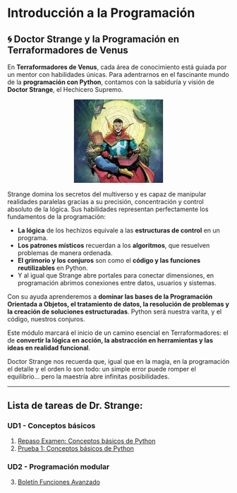 # Introducción a la Programación

## 🌀 Doctor Strange y la Programación en Terraformadores de Venus

En **Terraformadores de Venus**, cada área de conocimiento está guiada por un mentor con habilidades únicas. Para adentrarnos en el fascinante mundo de la **programación con Python**, contamos con la sabiduría y visión de **Doctor Strange**, el Hechicero Supremo.

<center>

<img src="strange.jpg" width="40%">

</center>


Strange domina los secretos del multiverso y es capaz de manipular realidades paralelas gracias a su precisión, concentración y control absoluto de la lógica. Sus habilidades representan perfectamente los fundamentos de la programación:

* **La lógica** de los hechizos equivale a las **estructuras de control** en un programa.
* **Los patrones místicos** recuerdan a los **algoritmos**, que resuelven problemas de manera ordenada.
* **El grimorio y los conjuros** son como el **código y las funciones reutilizables** en Python.
* Y al igual que Strange abre portales para conectar dimensiones, en programación abrimos conexiones entre datos, usuarios y sistemas.

Con su ayuda aprenderemos a **dominar las bases de la Programación Orientada a Objetos, el tratamiento de datos, la resolución de problemas y la creación de soluciones estructuradas**. Python será nuestra varita, y el código, nuestros conjuros.

Este módulo marcará el inicio de un camino esencial en Terraformadores: el de **convertir la lógica en acción, la abstracción en herramientas y las ideas en realidad funcional**.

Doctor Strange nos recuerda que, igual que en la magia, en la programación el detalle y el orden lo son todo: un simple error puede romper el equilibrio… pero la maestría abre infinitas posibilidades.



---
## Lista de tareas de Dr. Strange:
### UD1 - Conceptos básicos
1. [Repaso Examen:  Conceptos básicos de Python](./Test1UD1/RepasoExamen/RepasoExamen.md)
2. [Prueba 1:  Conceptos básicos de Python](./Test1UD1/Prueba1UD1/Prueba1.md)

### UD2 - Programación modular
3. [Boletín Funciones Avanzado](./UD2/BoletinFuncionesAvanzado.md)